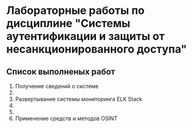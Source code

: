 # Лабораторные работы по дисциплине "Системы аутентификации и защиты от несанкционированного доступа"

## Список выполненых работ

1. Получение сведений о системе
2. 
3. Развертывание системы мониторинга ELK Stack
4.
5.
6. Применение средств и методов OSINT

